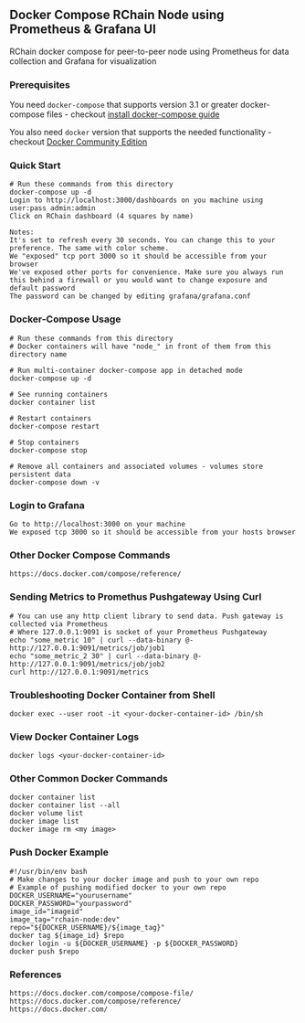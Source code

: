 ## Docker Compose RChain Node using Prometheus & Grafana UI 
RChain docker compose for peer-to-peer node using Prometheus for data collection and Grafana for visualization 

### Prerequisites
You need `docker-compose` that supports version 3.1 or greater docker-compose files - checkout [install docker-compose guide](https://docs.docker.com/compose/install/)

You also need `docker` version that supports the needed functionality - checkout [Docker Community Edition](https://www.docker.com/community-edition)


### Quick Start 
```
# Run these commands from this directory 
docker-compose up -d
Login to http://localhost:3000/dashboards on you machine using user:pass admin:admin
Click on RChain dashboard (4 squares by name)

Notes:
It's set to refresh every 30 seconds. You can change this to your preference. The same with color scheme. 
We "exposed" tcp port 3000 so it should be accessible from your browser
We've exposed other ports for convenience. Make sure you always run this behind a firewall or you would want to change exposure and default password 
The password can be changed by editing grafana/grafana.conf
```

### Docker-Compose Usage
```
# Run these commands from this directory 
# Docker containers will have "node_" in front of them from this directory name

# Run multi-container docker-compose app in detached mode
docker-compose up -d

# See running containers
docker container list

# Restart containers 
docker-compose restart

# Stop containers 
docker-compose stop 

# Remove all containers and associated volumes - volumes store persistent data
docker-compose down -v 
```

### Login to Grafana
```
Go to http://localhost:3000 on your machine
We exposed tcp 3000 so it should be accessible from your hosts browser
```

### Other Docker Compose Commands
```
https://docs.docker.com/compose/reference/ 
```

### Sending Metrics to Promethus Pushgateway Using Curl 
```
# You can use any http client library to send data. Push gateway is collected via Prometheus
# Where 127.0.0.1:9091 is socket of your Prometheus Pushgateway
echo "some_metric 10" | curl --data-binary @- http://127.0.0.1:9091/metrics/job/job1
echo "some_metric_2 30" | curl --data-binary @- http://127.0.0.1:9091/metrics/job/job2
curl http://127.0.0.1:9091/metrics
```


### Troubleshooting Docker Container from Shell
```
docker exec --user root -it <your-docker-container-id> /bin/sh
```

### View Docker Container Logs
```
docker logs <your-docker-container-id>
```

### Other Common Docker Commands
```
docker container list
docker container list --all
docker volume list
docker image list
docker image rm <my image>
```

### Push Docker Example 
```
#!/usr/bin/env bash
# Make changes to your docker image and push to your own repo
# Example of pushing modified docker to your own repo
DOCKER_USERNAME="yourusername"
DOCKER_PASSWORD="yourpassword"
image_id="imageid"
image_tag="rchain-node:dev"
repo="${DOCKER_USERNAME}/${image_tag}"
docker tag ${image_id} $repo
docker login -u ${DOCKER_USERNAME} -p ${DOCKER_PASSWORD}
docker push $repo
```

### References
```
https://docs.docker.com/compose/compose-file/
https://docs.docker.com/compose/reference/ 
https://docs.docker.com/
```
